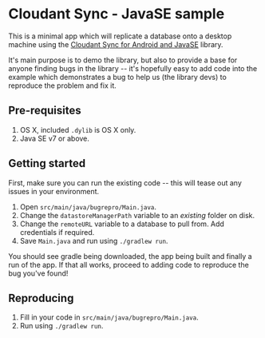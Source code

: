 # Cloudant Sync - JavaSE sample

This is a minimal app which will replicate a database onto a desktop machine
using the [Cloudant Sync for Android and JavaSE](https://github.com/cloudant/sync-android) 
library.

It's main purpose is to demo the library, but also to provide a base for
anyone finding bugs in the library -- it's hopefully easy to add code into
the example which demonstrates a bug to help us (the library devs) to
reproduce the problem and fix it.

## Pre-requisites

1. OS X, included `.dylib` is OS X only.
1. Java SE v7 or above.

## Getting started

First, make sure you can run the existing code -- this will tease out any
issues in your environment.

1. Open `src/main/java/bugrepro/Main.java`. 
2. Change the `datastoreManagerPath` variable to an _existing_ folder on
   disk.
3. Change the `remoteURL` variable to a database to pull from. Add credentials
   if required.
4. Save `Main.java` and run using `./gradlew run`.

You should see gradle being downloaded, the app being built and finally a run
of the app. If that all works, proceed to adding code to reproduce the bug
you've found!
   

## Reproducing

1. Fill in your code in `src/main/java/bugrepro/Main.java`.
2. Run using `./gradlew run`.
